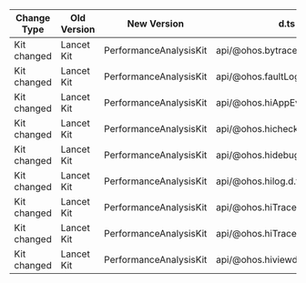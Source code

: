 | Change Type | Old Version | New Version | d.ts File |
| ---- | ------ | ------ | -------- |
|Kit changed|Lancet Kit|PerformanceAnalysisKit|api/@ohos.bytrace.d.ts|
|Kit changed|Lancet Kit|PerformanceAnalysisKit|api/@ohos.faultLogger.d.ts|
|Kit changed|Lancet Kit|PerformanceAnalysisKit|api/@ohos.hiAppEvent.d.ts|
|Kit changed|Lancet Kit|PerformanceAnalysisKit|api/@ohos.hichecker.d.ts|
|Kit changed|Lancet Kit|PerformanceAnalysisKit|api/@ohos.hidebug.d.ts|
|Kit changed|Lancet Kit|PerformanceAnalysisKit|api/@ohos.hilog.d.ts|
|Kit changed|Lancet Kit|PerformanceAnalysisKit|api/@ohos.hiTraceChain.d.ts|
|Kit changed|Lancet Kit|PerformanceAnalysisKit|api/@ohos.hiTraceMeter.d.ts|
|Kit changed|Lancet Kit|PerformanceAnalysisKit|api/@ohos.hiviewdfx.hiAppEvent.d.ts|
